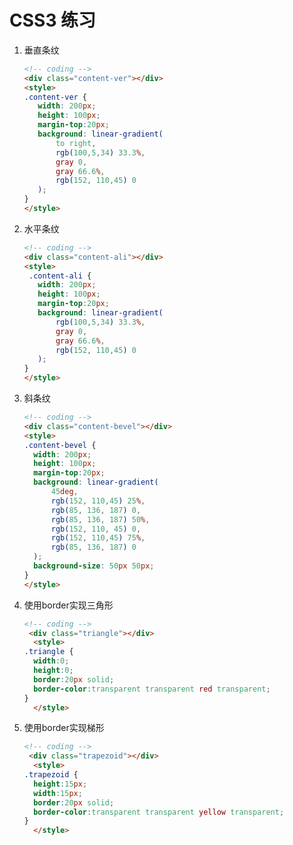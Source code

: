 # CSS3 练习
<link href="./css/style.css" rel="stylesheet"></link>

<ol>
 <li>垂直条纹</li>
 <div class="content-ver"></div>

 ```html
<!-- coding -->
<div class="content-ver"></div>
<style>
 .content-ver {
	width: 200px;
	height: 100px;
	margin-top:20px;
	background: linear-gradient(
		to right,
		rgb(100,5,34) 33.3%,
		gray 0,
		gray 66.6%,
		rgb(152, 110,45) 0
	);
 }
</style>
```
 <li>水平条纹</li>
 <div class="content-ali"></div>
    
 ```html
<!-- coding -->
<div class="content-ali"></div>
<style>
  .content-ali {
	width: 200px;
	height: 100px;
	margin-top:20px;
	background: linear-gradient(
		rgb(100,5,34) 33.3%,
		gray 0,
		gray 66.6%,
		rgb(152, 110,45) 0
	);
 }
</style>
 ```
 <li>斜条纹</li>
 <div class="content-bevel"></div>

  ```html
<!-- coding -->
<div class="content-bevel"></div>
<style>
.content-bevel {
	width: 200px;
	height: 100px;
	margin-top:20px;
	background: linear-gradient(
		45deg,
		rgb(152, 110,45) 25%,
		rgb(85, 136, 187) 0,
		rgb(85, 136, 187) 50%,
		rgb(152, 110, 45) 0,
		rgb(152, 110,45) 75%,
		rgb(85, 136, 187) 0
	);
	background-size: 50px 50px;
}
</style>
 ```

 <li>使用border实现三角形</li>
 <div class="triangle"></div>

  ``` html
<!-- coding -->
   <div class="triangle"></div>
	<style>
.triangle {
	width:0;
	height:0;
	border:20px solid;
	border-color:transparent transparent red transparent;
 }
	</style>
```

 <li>使用border实现梯形</li>
 <div class="trapezoid"></div>

  ```html
  <!-- coding -->
   <div class="trapezoid"></div>
	<style>
.trapezoid {
	height:15px;
	width:15px;
	border:20px solid;
	border-color:transparent transparent yellow transparent;
}
	</style>
```

</ol>

